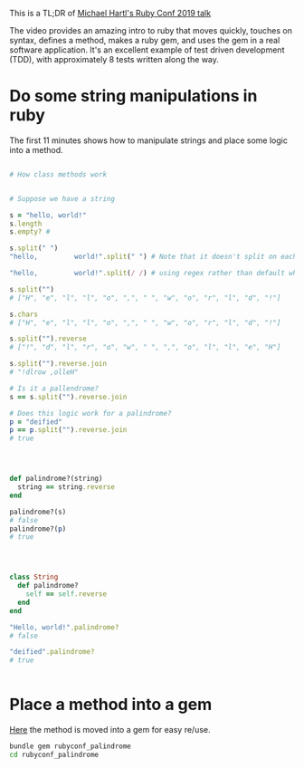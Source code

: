 

This is a TL;DR of [Michael Hartl's Ruby Conf 2019 talk](https://www.youtube.com/watch?v=NGXp6_-nc4s)

The video provides an amazing intro to ruby that moves quickly, touches on syntax, defines a method, makes a ruby gem, and uses the gem in a real software application. It's an excellent example of test driven development (TDD), with approximately 8 tests written along the way.  


# Do some string manipulations in ruby

The first 11 minutes shows how to manipulate strings and place some logic into a method. 


```ruby

# How class methods work


# Suppose we have a string

s = "hello, world!"
s.length
s.empty? # 

s.split(" ")
"hello,         world!".split(" ") # Note that it doesn't split on each space, but on whitespace

"hello,         world!".split(/ /) # using regex rather than default whitespace

s.split("")
# ["H", "e", "l", "l", "o", ",", " ", "w", "o", "r", "l", "d", "!"]

s.chars
# ["H", "e", "l", "l", "o", ",", " ", "w", "o", "r", "l", "d", "!"]

s.split("").reverse
# ["!", "d", "l", "r", "o", "w", " ", ",", "o", "l", "l", "e", "H"]

s.split("").reverse.join
# "!dlrow ,olleH"

# Is it a pallendrome?
s == s.split("").reverse.join

# Does this logic work for a palindrome? 
p = "deified"
p == p.split("").reverse.join
# true




def palindrome?(string)
  string == string.reverse
end

palindrome?(s)
# false
palindrome?(p)
# true




class String
  def palindrome?
    self == self.reverse
  end
end

"Hello, world!".palindrome?
# false

"deified".palindrome?
# true



```




# Place a method into a gem

[Here](https://www.youtube.com/watch?v=NGXp6_-nc4s&t=11m20s) the method is moved into a gem for easy re/use. 


```sh
bundle gem rubyconf_palindrome
cd rubyconf_palindrome
```

































